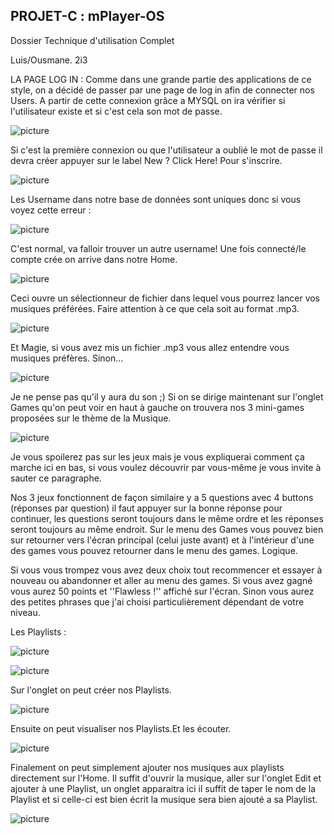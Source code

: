 ## PROJET-C : mPlayer-OS 
Dossier Technique d&#39;utilisation Complet

Luis/Ousmane. 2i3

LA PAGE LOG IN : Comme dans une grande partie des applications de ce style, on a décidé de passer par une page de log in afin de connecter nos Users. A partir de cette connexion grâce a MYSQL on ira vérifier si l&#39;utilisateur existe et si c&#39;est cela son mot de passe.

![picture](Picture/Image1.png)

Si c&#39;est la première connexion ou que l&#39;utilisateur a oublié le mot de passe il devra créer appuyer sur le label New ? Click Here! Pour s&#39;inscrire.

![picture](Picture/Image2.png)

Les Username dans notre base de données sont uniques donc si vous voyez cette erreur :

![picture](Picture/Image3.png)

C&#39;est normal, va falloir trouver un autre username! Une fois connecté/le compte crée on arrive dans notre Home.

![picture](Picture/Image4.png)

Ceci ouvre un sélectionneur de fichier dans lequel vous pourrez lancer vos musiques préférées. Faire attention à ce que cela soit au format .mp3.

![picture](Picture/Image5.png)

Et Magie, si vous avez mis un fichier .mp3 vous allez entendre vous musiques préfères.
Sinon…

![picture](Picture/Image6.png)

Je ne pense pas qu&#39;il y aura du son ;)
Si on se dirige maintenant sur l&#39;onglet Games qu&#39;on peut voir en haut à gauche on trouvera nos 3 mini-games proposées sur le thème de la Musique.

![picture](Picture/Image7.png)

Je vous spoilerez pas sur les jeux mais je vous expliquerai comment ça marche ici en bas, si vous voulez découvrir par vous-même je vous invite à sauter ce paragraphe.

Nos 3 jeux fonctionnent de façon similaire y a 5 questions avec 4 buttons (réponses par question) il faut appuyer sur la bonne réponse pour continuer, les questions seront toujours dans le même ordre et les réponses seront toujours au même endroit. Sur le menu des Games vous pouvez bien sur retourner vers l&#39;écran principal (celui juste avant) et à l&#39;intérieur d&#39;une des games vous pouvez retourner dans le menu des games. Logique.

Si vous vous trompez vous avez deux choix tout recommencer et essayer à nouveau ou abandonner et aller au menu des games. Si vous avez gagné vous aurez 50 points et &#39;&#39;Flawless !&#39;&#39; affiché sur l&#39;écran. Sinon vous aurez des petites phrases que j&#39;ai choisi particulièrement dépendant de votre niveau.

Les Playlists :

![picture](Picture/Image8.png)

![picture](Picture/Image9.png)

Sur l&#39;onglet on peut créer nos Playlists.

![picture](Picture/Image10.png)

Ensuite on peut visualiser nos Playlists.Et les écouter.

![picture](Picture/Image11.png)

Finalement on peut simplement ajouter nos musiques aux playlists directement sur l&#39;Home. Il suffit d&#39;ouvrir la musique, aller sur l&#39;onglet Edit et ajouter à une Playlist, un onglet apparaitra ici il suffit de taper le nom de la Playlist et si celle-ci est bien écrit la musique sera bien ajouté a sa Playlist.

![picture](Picture/Image12.png)
